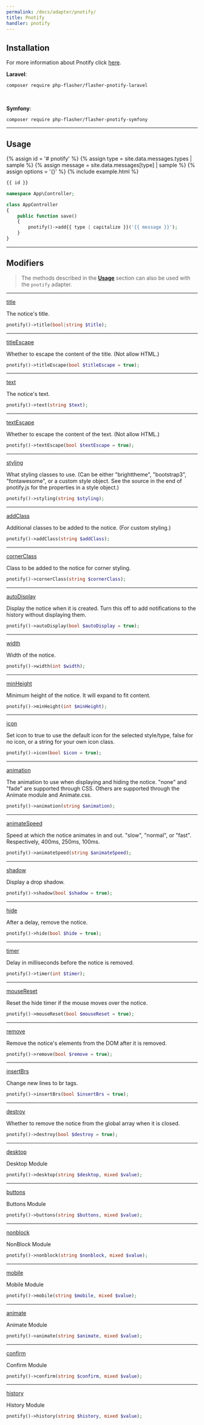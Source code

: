 ```yaml
---
permalink: /docs/adapter/pnotify/
title: Pnotify
handler: pnotify
---
```


## <i class="fa-duotone fa-list-radio"></i> Installation

For more information about Pnotify click <a href="https://sciactive.com/pnotify/">here</a>.

**<i class="fa-brands fa-laravel text-red-900 fa-xl"></i> Laravel**:

```shell
composer require php-flasher/flasher-pnotify-laravel
```

<br />

**<i class="fa-brands fa-symfony text-black fa-xl"></i> Symfony**:

```shell
composer require php-flasher/flasher-pnotify-symfony
```

---

## <i class="fa-duotone fa-list-radio"></i> Usage

{% assign id = '# pnotify' %}
{% assign type = site.data.messages.types | sample %}
{% assign message = site.data.messages[type] | sample %}
{% assign options = '{}' %}
{% include example.html %}

```php
{{ id }}

namespace App\Controller;

class AppController
{
    public function save()
    {        
        pnotify()->add{{ type | capitalize }}('{{ message }}');
    }
} 
```

---

## <i class="fa-duotone fa-list-radio"></i> Modifiers

> The methods described in the **[Usage](/docs/usage/)** section can also be used with the `pnotify` adapter.

---

<p id="method-title"><a href="#method-title" class="anchor"><i class="fa-duotone fa-link"></i> title</a></p>

The notice's title.

```php
pnotify()->title(bool|string $title);
```

---

<p id="method-titleEscape"><a href="#method-titleEscape" class="anchor"><i class="fa-duotone fa-link"></i> titleEscape</a></p>

Whether to escape the content of the title. (Not allow HTML.)

```php
pnotify()->titleEscape(bool $titleEscape = true);
```

---

<p id="method-text"><a href="#method-text" class="anchor"><i class="fa-duotone fa-link"></i> text</a></p>

The notice's text.

```php
pnotify()->text(string $text);
```

---

<p id="method-textEscape"><a href="#method-textEscape" class="anchor"><i class="fa-duotone fa-link"></i> textEscape</a></p>
 
Whether to escape the content of the text. (Not allow HTML.)

```php
pnotify()->textEscape(bool $textEscape = true);
```

---

<p id="method-styling"><a href="#method-styling" class="anchor"><i class="fa-duotone fa-link"></i> styling</a></p>

What styling classes to use. (Can be either "brighttheme", "bootstrap3", "fontawesome", or a custom style object.
See the source in the end of pnotify.js for the properties in a style object.)

```php
pnotify()->styling(string $styling);
```

---

<p id="method-addClass"><a href="#method-addClass" class="anchor"><i class="fa-duotone fa-link"></i> addClass</a></p>

Additional classes to be added to the notice. (For custom styling.)

```php
pnotify()->addClass(string $addClass);
```

---

<p id="method-cornerClass"><a href="#method-cornerClass" class="anchor"><i class="fa-duotone fa-link"></i> cornerClass</a></p>

Class to be added to the notice for corner styling.

```php
pnotify()->cornerClass(string $cornerClass);
```

---

<p id="method-autoDisplay"><a href="#method-autoDisplay" class="anchor"><i class="fa-duotone fa-link"></i> autoDisplay</a></p>

Display the notice when it is created. Turn this off to add notifications to the history without displaying them.

```php
pnotify()->autoDisplay(bool $autoDisplay = true);
```

---

<p id="method-width"><a href="#method-width" class="anchor"><i class="fa-duotone fa-link"></i> width</a></p>

Width of the notice.

```php
pnotify()->width(int $width);
```

---

<p id="method-minHeight"><a href="#method-minHeight" class="anchor"><i class="fa-duotone fa-link"></i> minHeight</a></p>

Minimum height of the notice. It will expand to fit content.

```php
pnotify()->minHeight(int $minHeight);
```

---

<p id="method-icon"><a href="#method-icon" class="anchor"><i class="fa-duotone fa-link"></i> icon</a></p>

Set icon to true to use the default icon for the selected style/type, false for no icon, or a string for your own
icon class.

```php
pnotify()->icon(bool $icon = true);
```

---

<p id="method-animation"><a href="#method-animation" class="anchor"><i class="fa-duotone fa-link"></i> animation</a></p>

The animation to use when displaying and hiding the notice. "none" and "fade" are supported through CSS. Others
are supported through the Animate module and Animate.css.

```php
pnotify()->animation(string $animation);
```

---

<p id="method-animateSpeed"><a href="#method-animateSpeed" class="anchor"><i class="fa-duotone fa-link"></i> animateSpeed</a></p>

Speed at which the notice animates in and out. "slow", "normal", or "fast". Respectively, 400ms, 250ms, 100ms.

```php
pnotify()->animateSpeed(string $animateSpeed);
```

---

<p id="method-shadow"><a href="#method-shadow" class="anchor"><i class="fa-duotone fa-link"></i> shadow</a></p>

Display a drop shadow.

```php
pnotify()->shadow(bool $shadow = true);
```

---

<p id="method-hide"><a href="#method-hide" class="anchor"><i class="fa-duotone fa-link"></i> hide</a></p>

After a delay, remove the notice.

```php
pnotify()->hide(bool $hide = true);
```

---

<p id="method-timer"><a href="#method-timer" class="anchor"><i class="fa-duotone fa-link"></i> timer</a></p>

Delay in milliseconds before the notice is removed.

```php
pnotify()->timer(int $timer);
```

---

<p id="method-mouseReset"><a href="#method-mouseReset" class="anchor"><i class="fa-duotone fa-link"></i> mouseReset</a></p>

Reset the hide timer if the mouse moves over the notice.

```php
pnotify()->mouseReset(bool $mouseReset = true);
```

---

<p id="method-remove"><a href="#method-remove" class="anchor"><i class="fa-duotone fa-link"></i> remove</a></p>

Remove the notice's elements from the DOM after it is removed.

```php
pnotify()->remove(bool $remove = true);
```

---

<p id="method-insertBrs"><a href="#method-insertBrs" class="anchor"><i class="fa-duotone fa-link"></i> insertBrs</a></p>

Change new lines to br tags.

```php
pnotify()->insertBrs(bool $insertBrs = true);
```

---

<p id="method-destroy"><a href="#method-destroy" class="anchor"><i class="fa-duotone fa-link"></i> destroy</a></p>

Whether to remove the notice from the global array when it is closed.

```php
pnotify()->destroy(bool $destroy = true);
```

---

<p id="method-desktop"><a href="#method-desktop" class="anchor"><i class="fa-duotone fa-link"></i> desktop</a></p>

Desktop Module

```php
pnotify()->desktop(string $desktop, mixed $value);
```

---

<p id="method-buttons"><a href="#method-buttons" class="anchor"><i class="fa-duotone fa-link"></i> buttons</a></p>

Buttons Module

```php
pnotify()->buttons(string $buttons, mixed $value);
```

---

<p id="method-nonblock"><a href="#method-nonblock" class="anchor"><i class="fa-duotone fa-link"></i> nonblock</a></p>

NonBlock Module

```php
pnotify()->nonblock(string $nonblock, mixed $value);
```

---

<p id="method-mobile"><a href="#method-mobile" class="anchor"><i class="fa-duotone fa-link"></i> mobile</a></p>

Mobile Module

```php
pnotify()->mobile(string $mobile, mixed $value);
```

---

<p id="method-animate"><a href="#method-animate" class="anchor"><i class="fa-duotone fa-link"></i> animate</a></p>

Animate Module

```php
pnotify()->animate(string $animate, mixed $value);
```

---

<p id="method-confirm"><a href="#method-confirm" class="anchor"><i class="fa-duotone fa-link"></i> confirm</a></p>

Confirm Module

```php
pnotify()->confirm(string $confirm, mixed $value);
```

---

<p id="method-history"><a href="#method-history" class="anchor"><i class="fa-duotone fa-link"></i> history</a></p>

History Module

```php
pnotify()->history(string $history, mixed $value);
```

